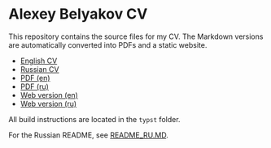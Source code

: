 # Alexey Belyakov CV

This repository contains the source files for my CV. The Markdown versions are
automatically converted into PDFs and a static website.

- [English CV](./profiles/cv/en/CV.MD)
- [Russian CV](./profiles/cv/ru/CV_RU.MD)
- [PDF (en)](https://github.com/qqrm/CV/releases/latest/download/Belyakov_en_typst.pdf)
- [PDF (ru)](https://github.com/qqrm/CV/releases/latest/download/Belyakov_ru_typst.pdf)
- [Web version (en)](https://qqrm.github.io/CV/)
- [Web version (ru)](https://qqrm.github.io/CV/ru/)

All build instructions are located in the `typst` folder.

For the Russian README, see [README_RU.MD](./README_RU.MD).
